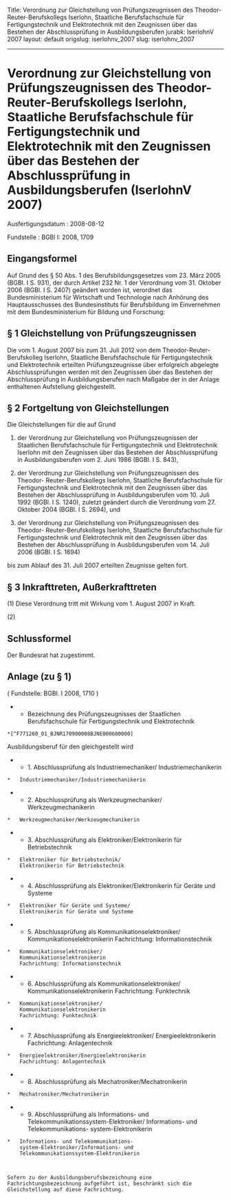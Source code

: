 Title: Verordnung zur Gleichstellung von Prüfungszeugnissen des Theodor-Reuter-Berufskollegs
  Iserlohn, Staatliche Berufsfachschule für Fertigungstechnik und Elektrotechnik mit
  den Zeugnissen über das Bestehen der Abschlussprüfung in Ausbildungsberufen
jurabk: IserlohnV 2007
layout: default
origslug: iserlohnv_2007
slug: iserlohnv_2007

---

# Verordnung zur Gleichstellung von Prüfungszeugnissen des Theodor-Reuter-Berufskollegs Iserlohn, Staatliche Berufsfachschule für Fertigungstechnik und Elektrotechnik mit den Zeugnissen über das Bestehen der Abschlussprüfung in Ausbildungsberufen (IserlohnV 2007)

Ausfertigungsdatum
:   2008-08-12

Fundstelle
:   BGBl I: 2008, 1709


## Eingangsformel

Auf Grund des § 50 Abs. 1 des Berufsbildungsgesetzes vom 23. März 2005
(BGBl. I S. 931), der durch Artikel 232 Nr. 1 der Verordnung vom 31.
Oktober 2006 (BGBl. I S. 2407) geändert worden ist, verordnet das
Bundesministerium für Wirtschaft und Technologie nach Anhörung des
Hauptausschusses des Bundesinstituts für Berufsbildung im Einvernehmen
mit dem Bundesministerium für Bildung und Forschung:


## § 1 Gleichstellung von Prüfungszeugnissen

Die vom 1. August 2007 bis zum 31. Juli 2012 von dem Theodor-Reuter-
Berufskolleg Iserlohn, Staatliche Berufsfachschule für
Fertigungstechnik und Elektrotechnik erteilten Prüfungszeugnisse über
erfolgreich abgelegte Abschlussprüfungen werden mit den Zeugnissen
über das Bestehen der Abschlussprüfung in Ausbildungsberufen nach
Maßgabe der in der Anlage enthaltenen Aufstellung gleichgestellt.


## § 2 Fortgeltung von Gleichstellungen

Die Gleichstellungen für die auf Grund

1.  der Verordnung zur Gleichstellung von Prüfungszeugnissen der
    Staatlichen Berufsfachschule für Fertigungstechnik und Elektrotechnik
    Iserlohn mit den Zeugnissen über das Bestehen der Abschlussprüfung in
    Ausbildungsberufen vom 2. Juni 1986 (BGBl. I S. 843),


2.  der Verordnung zur Gleichstellung von Prüfungszeugnissen des Theodor-
    Reuter-Berufskollegs Iserlohn, Staatliche Berufsfachschule für
    Fertigungstechnik und Elektrotechnik mit den Zeugnissen über das
    Bestehen der Abschlussprüfung in Ausbildungsberufen vom 10. Juli 1992
    (BGBl. I S. 1240), zuletzt geändert durch die Verordnung vom 27.
    Oktober 2004 (BGBl. I S. 2694), und


3.  der Verordnung zur Gleichstellung von Prüfungszeugnissen des Theodor-
    Reuter-Berufskollegs Iserlohn, Staatliche Berufsfachschule für
    Fertigungstechnik und Elektrotechnik mit den Zeugnissen über das
    Bestehen der Abschlussprüfung in Ausbildungsberufen vom 14. Juli 2006
    (BGBl. I S. 1694)



bis zum Ablauf des 31. Juli 2007 erteilten Zeugnisse gelten fort.


## § 3 Inkrafttreten, Außerkrafttreten

(1) Diese Verordnung tritt mit Wirkung vom 1. August 2007 in Kraft.

(2)


## Schlussformel

Der Bundesrat hat zugestimmt.


## Anlage (zu § 1)

( Fundstelle: BGBl. I 2008, 1710 )

*    *   Bezeichnung des
        Prüfungszeugnisses der
        Staatlichen Berufsfachschule
        für Fertigungstechnik und Elektrotechnik

    *[^F771260_01_BJNR170900008BJNE000600000]
   Ausbildungsberuf
        für den gleichgestellt wird


*    *   1. Abschlussprüfung als Industriemechaniker/
        Industriemechanikerin

    *   Industriemechaniker/Industriemechanikerin


*    *   2. Abschlussprüfung als Werkzeugmechaniker/
        Werkzeugmechanikerin

    *   Werkzeugmechaniker/Werkzeugmechanikerin


*    *   3. Abschlussprüfung als Elektroniker/Elektronikerin
        für Betriebstechnik

    *   Elektroniker für Betriebstechnik/
        Elektronikerin für Betriebstechnik


*    *   4. Abschlussprüfung als Elektroniker/Elektronikerin
        für Geräte und Systeme

    *   Elektroniker für Geräte und Systeme/
        Elektronikerin für Geräte und Systeme


*    *   5. Abschlussprüfung als Kommunikationselektroniker/
        Kommunikationselektronikerin
        Fachrichtung: Informationstechnik

    *   Kommunikationselektroniker/
        Kommunikationselektronikerin
        Fachrichtung: Informationstechnik


*    *   6. Abschlussprüfung als Kommunikationselektroniker/
        Kommunikationselektronikerin
        Fachrichtung: Funktechnik

    *   Kommunikationselektroniker/
        Kommunikationselektronikerin
        Fachrichtung: Funktechnik


*    *   7. Abschlussprüfung als Energieelektroniker/
        Energieelektronikerin
        Fachrichtung: Anlagentechnik

    *   Energieelektroniker/Energieelektronikerin
        Fachrichtung: Anlagentechnik


*    *   8. Abschlussprüfung als Mechatroniker/Mechatronikerin

    *   Mechatroniker/Mechatronikerin


*    *   9. Abschlussprüfung als Informations- und
        Telekommunikationssystem-Elektroniker/
        Informations- und Telekommunikations-
        system-Elektronikerin

    *   Informations- und Telekommunikations-
        system-Elektroniker/Informations- und
        Telekommunikationssystem-Elektronikerin



    Sofern zu der Ausbildungsberufsbezeichnung eine
    Fachrichtungsbezeichnung aufgeführt ist, beschränkt sich die
    Gleichstellung auf diese Fachrichtung.
[^F771260_01_BJNR170900008BJNE000600000]: 
